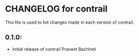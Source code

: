 # CHANGELOG for contrail

This file is used to list changes made in each version of contrail.

## 0.1.0:

* Initial release of contrail
  Praneet Bachheti

